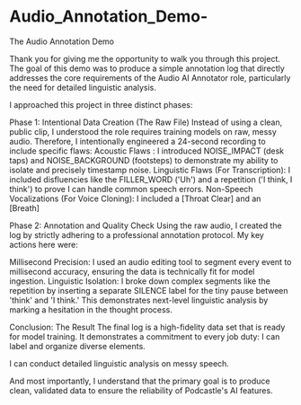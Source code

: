 # Audio_Annotation_Demo-
The Audio Annotation Demo


Thank you for giving me the opportunity to walk you through this project. The goal of this demo was to produce a simple annotation log that directly addresses the core requirements of the Audio AI Annotator role, particularly the need for detailed linguistic analysis.

I approached this project in three distinct phases:

Phase 1: Intentional Data Creation (The Raw File)
Instead of using a clean, public clip, I understood the role requires training models on raw, messy audio. Therefore, I intentionally engineered a 24-second recording to include specific flaws:
Acoustic Flaws : I introduced NOISE_IMPACT (desk taps) and NOISE_BACKGROUND (footsteps) to demonstrate my ability to isolate and precisely timestamp noise.
Linguistic Flaws (For Transcription): I included disfluencies like the FILLER_WORD ('Uh') and a repetition ('I think, I think') to prove I can handle common speech errors.
Non-Speech Vocalizations (For Voice Cloning): I included a [Throat Clear] and an [Breath]

Phase 2: Annotation and Quality Check
Using the raw audio, I created the log by strictly adhering to a professional annotation protocol. My key actions here were:

Millisecond Precision: I used an audio editing tool to segment every event to millisecond accuracy, ensuring the data is technically fit for model ingestion.
Linguistic Isolation: I broke down complex segments like the repetition by inserting a separate SILENCE label for the tiny pause between 'think' and 'I think.' This demonstrates next-level linguistic analysis by marking a hesitation in the thought process.

Conclusion: The Result
The final log is a high-fidelity data set that is ready for model training. It demonstrates a commitment to every job duty:
I can label and organize diverse elements.

I can conduct detailed linguistic analysis on messy speech.

And most importantly, I understand that the primary goal is to produce clean, validated data to ensure the reliability of Podcastle's AI features.
